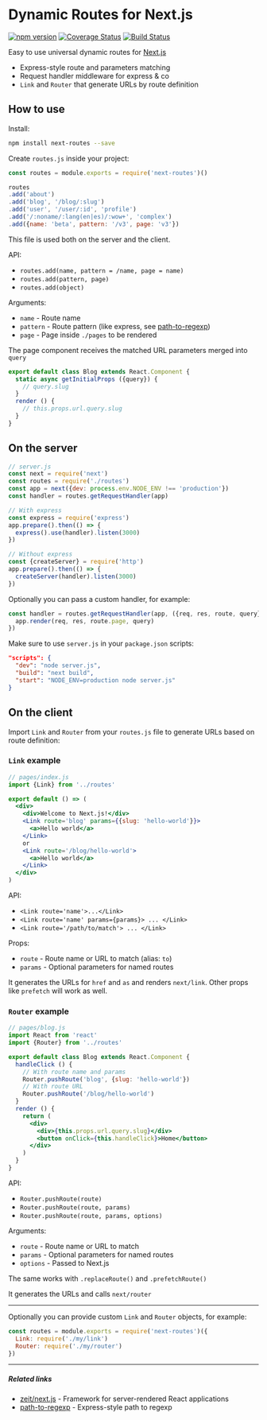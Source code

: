 # Dynamic Routes for Next.js

[![npm version](https://d25lcipzij17d.cloudfront.net/badge.svg?id=js&type=6&v=1.4.2&x2=0)](https://www.npmjs.com/package/next-routes) [![Coverage Status](https://coveralls.io/repos/github/fridays/next-routes/badge.svg)](https://coveralls.io/github/fridays/next-routes) [![Build Status](https://travis-ci.org/fridays/next-routes.svg?branch=master)](https://travis-ci.org/fridays/next-routes)

Easy to use universal dynamic routes for [Next.js](https://github.com/zeit/next.js)

- Express-style route and parameters matching
- Request handler middleware for express & co
- `Link` and `Router` that generate URLs by route definition

## How to use

Install:

```bash
npm install next-routes --save
```

Create `routes.js` inside your project:

```javascript
const routes = module.exports = require('next-routes')()

routes
.add('about')
.add('blog', '/blog/:slug')
.add('user', '/user/:id', 'profile')
.add('/:noname/:lang(en|es)/:wow+', 'complex')
.add({name: 'beta', pattern: '/v3', page: 'v3'})
```

This file is used both on the server and the client.

API:

- `routes.add(name, pattern = /name, page = name)`
- `routes.add(pattern, page)`
- `routes.add(object)`

Arguments:

- `name` - Route name
- `pattern` - Route pattern (like express, see [path-to-regexp](https://github.com/pillarjs/path-to-regexp))
- `page` - Page inside `./pages` to be rendered

The page component receives the matched URL parameters merged into `query`

```javascript
export default class Blog extends React.Component {
  static async getInitialProps ({query}) {
    // query.slug
  }
  render () {
    // this.props.url.query.slug
  }
}
```

## On the server

```javascript
// server.js
const next = require('next')
const routes = require('./routes')
const app = next({dev: process.env.NODE_ENV !== 'production'})
const handler = routes.getRequestHandler(app)

// With express
const express = require('express')
app.prepare().then(() => {
  express().use(handler).listen(3000)
})

// Without express
const {createServer} = require('http')
app.prepare().then(() => {
  createServer(handler).listen(3000)
})
```

Optionally you can pass a custom handler, for example:

```javascript
const handler = routes.getRequestHandler(app, ({req, res, route, query}) => {
  app.render(req, res, route.page, query)
})
```

Make sure to use `server.js` in your `package.json` scripts:

```json
"scripts": {
  "dev": "node server.js",
  "build": "next build",
  "start": "NODE_ENV=production node server.js"
}
```

## On the client

Import `Link` and `Router` from your `routes.js` file to generate URLs based on route definition:

### `Link` example

```jsx
// pages/index.js
import {Link} from '../routes'

export default () => (
  <div>
    <div>Welcome to Next.js!</div>
    <Link route='blog' params={{slug: 'hello-world'}}>
      <a>Hello world</a>
    </Link>
    or
    <Link route='/blog/hello-world'>
      <a>Hello world</a>
    </Link>
  </div>
)
```

API:

- `<Link route='name'>...</Link>`
- `<Link route='name' params={params}> ... </Link>`
- `<Link route='/path/to/match'> ... </Link>`

Props:

- `route` - Route name or URL to match (alias: `to`)
- `params` - Optional parameters for named routes

It generates the URLs for `href` and `as` and renders `next/link`. Other props like `prefetch` will work as well.

### `Router` example

```jsx
// pages/blog.js
import React from 'react'
import {Router} from '../routes'

export default class Blog extends React.Component {
  handleClick () {
    // With route name and params
    Router.pushRoute('blog', {slug: 'hello-world'})
    // With route URL
    Router.pushRoute('/blog/hello-world')
  }
  render () {
    return (
      <div>
        <div>{this.props.url.query.slug}</div>
        <button onClick={this.handleClick}>Home</button>
      </div>
    )
  }
}
```

API:

- `Router.pushRoute(route)`
- `Router.pushRoute(route, params)`
- `Router.pushRoute(route, params, options)`

Arguments:

- `route` - Route name or URL to match
- `params` - Optional parameters for named routes
- `options` - Passed to Next.js

The same works with `.replaceRoute()` and `.prefetchRoute()`

It generates the URLs and calls `next/router`

---

Optionally you can provide custom `Link` and `Router` objects, for example:

```javascript
const routes = module.exports = require('next-routes')({
  Link: require('./my/link')
  Router: require('./my/router')
})
```

---

##### Related links

- [zeit/next.js](https://github.com/zeit/next.js) - Framework for server-rendered React applications
- [path-to-regexp](https://github.com/pillarjs/path-to-regexp) - Express-style path to regexp
